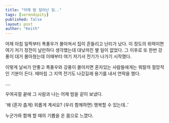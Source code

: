 ```yaml
---
title: "어제 밤 일어난 일.."
tags: [serendipity]
published: false
layout: post
author: "Keith"
---
```


어제 아침 일찍부터 폭풍우가 몰아쳐서 집이 흔들리고 난리가 났다. 이 정도의 위력이면 여기 저기 정전이 날만하다 생각했는데 대낮까진 별 일이 없었다. 그 이후로 또 한번 강풍이 대거 몰아쳤는데 이때부터 여기 저기서 전기가 나가기 시작했다. 

이렇게 날씨가 안좋고 폭풍우와 강풍이 몰아치면 혼자있는 사람들에게는 뭐랄까 절망적인 기분이 든다. 때마침 그 지역 전기도 나갔길래 용기를 내서 연락을 했다.

....

우여곡절 끝에 그 사람과 나는 어제 밤을 같이 보냈다. 

'왜 (혼자 춥게) 외롭게 계셔요? (우리 함께하면) 행복할 수 있는데..'

누군가와 함께 할 때의 기쁨을 온 몸으로 느꼈다.
